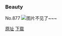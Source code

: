 ### Beauty
No.877
![图片不见了~~~](https://imgs.xkcd.com/comics/beauty.png)

[原址](https://xkcd.com//877) [下载](https://imgs.xkcd.com/comics/beauty.png)

